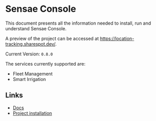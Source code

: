 # Sensae Console

This document presents all the information needed to install, run and understand Sensae Console.

A preview of the project can be accessed at <https://location-tracking.sharespot.dev/>.

Current Version: `0.8.0`

The services currently supported are:

- Fleet Management
- Smart Irrigation

## Links

- [Docs](docs/README.md)
- [Project installation](project/README.md)
